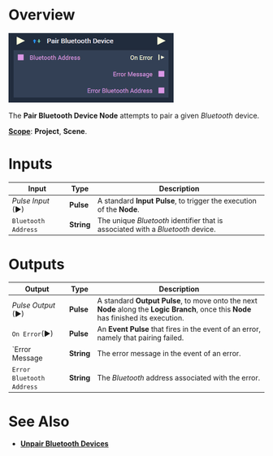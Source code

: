 # Overview

![The Pair Bluetooth Device Node.](../../../.gitbook/assets/pairebluetoothdevice.png)

The **Pair Bluetooth Device Node** attempts to pair a given *Bluetooth* device.

[**Scope**](../../overview.md#scopes): **Project**, **Scene**.


# Inputs

|Input|Type|Description|
|---|---|---|
|*Pulse Input* (►)|**Pulse**|A standard **Input Pulse**, to trigger the execution of the **Node**.|
|`Bluetooth Address`|**String**|The unique *Bluetooth* identifier that is associated with a *Bluetooth* device.|


# Outputs

|Output|Type|Description|
|---|---|---|
|*Pulse Output* (►)|**Pulse**|A standard **Output Pulse**, to move onto the next **Node** along the **Logic Branch**, once this **Node** has finished its execution.|
|`On Error`(►)|**Pulse**|An **Event Pulse** that fires in the event of an error, namely that pairing failed.|
|`Error Message|**String**|The error message in the event of an error.|
|`Error Bluetooth Address`|**String**|The *Bluetooth* address associated with the error.|


# See Also

* [**Unpair Bluetooth Devices**](unpairbluetoothdevices.md)